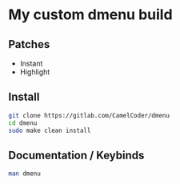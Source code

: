 # My custom dmenu build

## Patches
* Instant
* Highlight

## Install
```sh
git clone https://gitlab.com/CamelCoder/dmenu
cd dmenu
sudo make clean install
```

## Documentation / Keybinds
```sh
man dmenu
```
